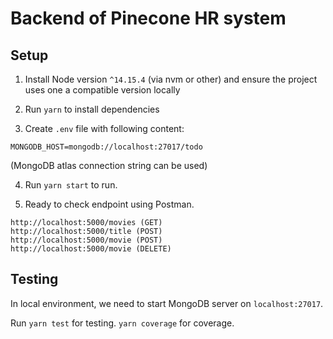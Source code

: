 # Backend of Pinecone HR system

## Setup

1. Install Node version `^14.15.4` (via nvm or other) and ensure the project uses one a compatible version locally

2. Run `yarn` to install dependencies

3. Create `.env` file with following content:

```
MONGODB_HOST=mongodb://localhost:27017/todo
```

(MongoDB atlas connection string can be used)

4. Run `yarn start` to run.

5. Ready to check endpoint using Postman.

```
http://localhost:5000/movies (GET)
http://localhost:5000/title (POST)
http://localhost:5000/movie (POST)
http://localhost:5000/movie (DELETE)
```

## Testing

In local environment, we need to start MongoDB server on `localhost:27017`.

Run `yarn test` for testing.
`yarn coverage` for coverage.
